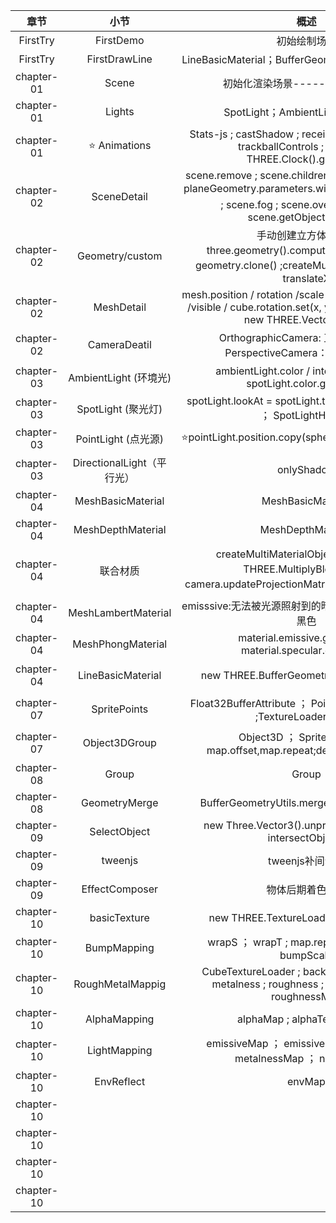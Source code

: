 |    章节    |            小节            |                             概述                             |                    ps                    |
| :--------: | :------------------------: | :----------------------------------------------------------: | :--------------------------------------: |
|  FirstTry  |         FirstDemo          |                         初始绘制场景                         |                                          |
|  FirstTry  |       FirstDrawLine        |      LineBasicMaterial；BufferGeometry.setFromPoints；       |                                          |
| chapter-01 |           Scene            |               初始化渲染场景-----AxesHelper；                |                                          |
| chapter-01 |           Lights           |               SpotLight；AmbientLight；Vector2               |                                          |
| chapter-01 |     :star: Animations      | Stats-js ;   castShadow ;   receiveShadow ;  dat.GUI ;   trackballControls ;   onResize ; THREE.Clock().getDelta() |                                          |
| chapter-02 |        SceneDetail         | scene.remove ;   scene.children.length ;   cube.name ;    planeGeometry.parameters.width ; scene.traverse :star:  ;    scene.fog ;   scene.overrideMaterial;   scene.getObjectByName |                                          |
| chapter-02 |      Geometry/custom       | 手动创建立方体：new three.geometry().computeFaceNormals ； geometry.clone() ;createMultiMaterialObject ； translateX |          Three.face3(125+弃用)           |
| chapter-02 |         MeshDetail         | mesh.position / rotation /scale /translateX /translateY /visible / cube.rotation.set(x, y, z) =cube.rotation = new THREE.Vector3(x,y,z) |                                          |
| chapter-02 |        CameraDeatil        | OrthographicCamera: 正交投影相机；PerspectiveCamera：透视投影相机 |                                          |
| chapter-03 |   AmbientLight (环境光)    | ambientLight.color / intensity / visible ; spotLight.color.getStyle() |    CubeGeometry(弃用) =>> BoxGeometry    |
| chapter-03 |     SpotLight (聚光灯)     | spotLight.lookAt = spotLight.target ; CameraHelper ； SpotLightHelper; |               可以产生阴影               |
| chapter-03 |    PointLight (点光源)     |     ⭐pointLight.position.copy(sphereLightMesh.position)      |               可以产生阴影               |
| chapter-03 | DirectionalLight（平行光） |                          onlyShadow                          |               可以产生阴影               |
| chapter-04 |     MeshBasicMaterial      |                      MeshBasicMaterial                       |                                          |
| chapter-04 |     MeshDepthMaterial      |                      MeshDepthMaterial                       |                                          |
| chapter-04 |          联合材质          | createMultiMaterialObject ； blending: THREE.MultiplyBlending ；camera.updateProjectionMatrix():star:相机更新需要调用 |                                          |
| chapter-04 |    MeshLambertMaterial     |    emisssive:无法被光源照射到的暗处显示的颜色，默认为黑色    |                   感光                   |
| chapter-04 |     MeshPhongMaterial      | material.emissive.getStyle()  ;  material.specular.getStyle() |                                          |
| chapter-04 |     LineBasicMaterial      |           new THREE.BufferGeometry().setFromPoints           |   Geometry(126+弃用)改为BufferGeometry   |
| chapter-07 |        SpritePoints        | Float32BufferAttribute ； PointsMaterial ； Points ;TextureLoader().load |  加载纹理需要require，不能直接引入路径   |
| chapter-07 |       Object3DGroup        | Object3D ； SpriteMaterial=> map.offset,map.repeat;depthTest;blending |    纹理大小位置，背景去黑色，融合模式    |
| chapter-08 |           Group            |                            Group                             |                                          |
| chapter-08 |       GeometryMerge        |          BufferGeometryUtils.mergeBufferGeometries           |                几何体合并                |
| chapter-09 |        SelectObject        | new Three.Vector3().unproject ; Raycaster ; intersectObjects |                 物体选中                 |
| chapter-09 |          tweenjs           |                       tweenjs补间动画                        |                                          |
| chapter-09 |       EffectComposer       |                       物体后期着色处理                       |               物体选中光圈               |
| chapter-10 |        basicTexture        |            new THREE.TextureLoader().load("path")            |                 纹理加载                 |
| chapter-10 |        BumpMapping         |      wrapS ； wrapT ; map.repeat ; bumpMap ; bumpScale       |                  UV贴图                  |
| chapter-10 |      RoughMetalMappig      | CubeTextureLoader ; background ; envMap ; metalness ; roughness ; metalnessMap ; roughnessMap | MeshStandardMaterial的金属贴图和粗糙贴图 |
| chapter-10 |        AlphaMapping        |               alphaMap ;  alphaTest ;  repeat                |                 透明贴图                 |
| chapter-10 |        LightMapping        | emissiveMap ； emissive ； normalMap ； metalnessMap ； normalScale |                自发光贴图                |
| chapter-10 |         EnvReflect         |                            envMap                            |               环境反射物体               |
| chapter-10 |                            |                                                              |                                          |
| chapter-10 |                            |                                                              |                                          |
| chapter-10 |                            |                                                              |                                          |
| chapter-10 |                            |                                                              |                                          |




